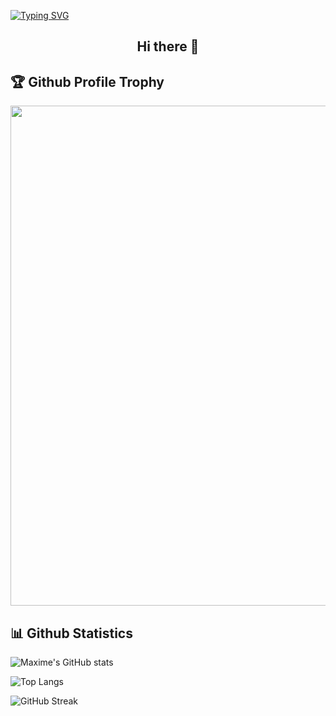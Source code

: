[![Typing SVG](https://readme-typing-svg.herokuapp.com?multiline=true&width=500&lines=Software+iOS+Engineer.++++++++++)](https://git.io/typing-svg)

<h2 align="center">
  Hi there 👋
</h2>

<h2>
  🏆 Github Profile Trophy
</h2>
<img width=800 src="https://github-profile-trophy.vercel.app/?username=akinoavx13&column=9&theme=gruvbox&no-frame=true"/>

<h2>
  📊 Github Statistics
</h2>

![Maxime's GitHub stats](https://github-readme-stats.vercel.app/api?username=akinoavx13&show_icons=true&theme=tokyonight)

![Top Langs](https://github-readme-stats.vercel.app/api/top-langs/?username=akinoavx13&layout=compact&theme=tokyonight)

![GitHub Streak](https://github-readme-streak-stats.herokuapp.com?user=akinoavx13&hide_border=true&theme=tokyonight)
